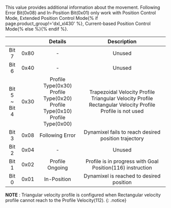 This value provides additional information about the movement. Following Error Bit(0x08) and In-Position Bit(0x01) only work with Position Control Mode, Extended Position Control Mode{% if page.product_group!='dxl_xl430' %}, Current-based Position Control Mode{% else %}{% endif %}.


||| Details     | Description     |
| :---: | :---: |:---: | :---: |
| Bit 7 | 0x80 | - | Unused |
| Bit 6 | 0x40 | - | Unused |
| Bit 5<br />~<br />Bit 4 | 0x30 | Profile Type(0x30)<br />Profile Type(0x20)<br />Profile Type(0x10)<br />Profile Type(0x00)|Trapezoidal Velocity Profile<br />Triangular Velocity Profile<br />Rectangular Velocity Profile<br />Profile is not used|
| Bit 3 | 0x08 | Following Error | Dynamixel fails to reach desired position trajectory |
| Bit 2 | 0x04 | - | Unused |
| Bit 1 | 0x02 | Profile Ongoing | Profile is in progress with Goal Position(116) instruction |
| Bit 0 | 0x01 | In-Position | Dynamixel is reached to desired position |

**NOTE** : Triangular velocity profile is configured when Rectangular velocity profile cannot reach to the Profile Velocity(112).
{: .notice}
